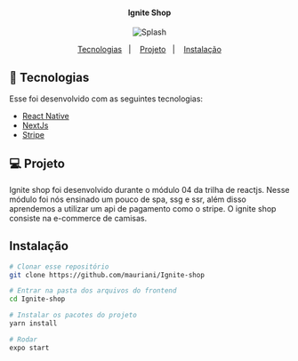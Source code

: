 <h4 align="center">
  	Ignite Shop
</h4>

<div align="center">
    <img title="Splash" src="https://user-images.githubusercontent.com/32397288/215569144-b9dfe941-86f7-4453-9e33-d4628bccb5f0.PNG" />
</div>

<p align="center">
	<a href="#-tecnologias">Tecnologias</a>&nbsp;&nbsp;&nbsp;|&nbsp;&nbsp;&nbsp;
	<a href="#-projeto">Projeto</a>&nbsp;&nbsp;&nbsp;|&nbsp;&nbsp;&nbsp;
	<a href="#instalação">Instalação</a>
</p>

## 🤖 Tecnologias
Esse foi desenvolvido com as seguintes tecnologias:

- [React Native](https://reactnative.dev/)
- [NextJs](https://nextjs.org/)
- [Stripe](https://stripe.com/br)

## 💻 Projeto
Ignite shop foi desenvolvido durante o módulo 04 da trilha de reactjs. Nesse módulo foi nós ensinado um pouco de spa, ssg e ssr, além disso aprendemos a 
utilizar um api de pagamento como o stripe. O ignite shop consiste na e-commerce de camisas.


## Instalação
```sh
# Clonar esse repositório
git clone https://github.com/mauriani/Ignite-shop

# Entrar na pasta dos arquivos do frontend
cd Ignite-shop

# Instalar os pacotes do projeto
yarn install

# Rodar
expo start
```

